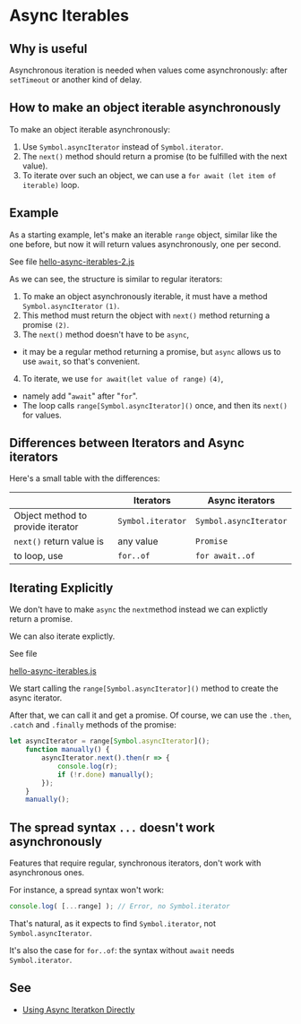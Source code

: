 # Async Iterables

## Why is useful

Asynchronous iteration is needed when values come asynchronously: after `setTimeout` or another kind of delay. 

## How to make an object iterable asynchronously

To make an object iterable asynchronously:

1. Use `Symbol.asyncIterator` instead of `Symbol.iterator`.
2. The `next()` method should return a promise (to be fulfilled with the next value).
3. To iterate over such an object, we can use a `for await (let item of iterable)` loop.

## Example

As a starting example, let's make an iterable `range` object, similar like the one before, but now it will return values asynchronously, one per second.

See file [hello-async-iterables-2.js](hello-async-iterables-2.js)


As we can see, the structure is similar to regular iterators:

1. To make an object asynchronously iterable, it must have a method `Symbol.asyncIterator` `(1)`.
2. This method must return the object with `next()` method returning a promise `(2)`.
3. The `next()` method doesn't have to be `async`, 
  - it may be a regular method returning a promise, but `async` allows us to use `await`, so that's convenient. 
4. To iterate, we use `for await(let value of range)` `(4)`,
  - namely add "`await`" after "`for`". 
  - The loop calls `range[Symbol.asyncIterator]()` once, and then its `next()` for values.

## Differences between Iterators and Async iterators

Here's a small table with the differences:

|       | Iterators | Async iterators |
|-------|-----------|-----------------|
| Object method to provide iterator | `Symbol.iterator` | `Symbol.asyncIterator` |
| `next()` return value is              | any value         | `Promise`  |
| to loop, use                          | `for..of`         | `for await..of` |

##  Iterating Explicitly

We don't have to make `async` the `next`method instead we can explictly return a promise.

We can also iterate explictly. 

See file 

[hello-async-iterables.js](hello-async-iterables.js)

We start calling the `range[Symbol.asyncIterator]()` 
method to create the async iterator.

After that, we can call it and get a promise. Of course, we  can use the  `.then`, `.catch` and `.finally` methods 
of the promise:

```js
let asyncIterator = range[Symbol.asyncIterator]();
    function manually() {
        asyncIterator.next().then(r => {
            console.log(r);
            if (!r.done) manually();
        });
    }
    manually();
```

## The spread syntax `...` doesn't work asynchronously

Features that require regular, synchronous iterators, don't work with asynchronous ones.

For instance, a spread syntax won't work:
```js
console.log( [...range] ); // Error, no Symbol.iterator
```

That's natural, as it expects to find `Symbol.iterator`, not `Symbol.asyncIterator`.

It's also the case for `for..of`: the syntax without `await` needs `Symbol.iterator`.

## See

* [Using Async Iteratkon Directly](https://exploringjs.com/impatient-js/ch_async-iteration.html#using-async-iteration-directly)